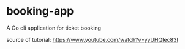 # booking-app
A Go cli application for ticket booking

source of tutorial: https://www.youtube.com/watch?v=yyUHQIec83I
